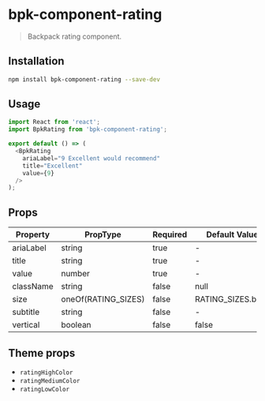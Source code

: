 # bpk-component-rating

> Backpack rating component.

## Installation

```sh
npm install bpk-component-rating --save-dev
```

## Usage

```js
import React from 'react';
import BpkRating from 'bpk-component-rating';

export default () => (
  <BpkRating
    ariaLabel="9 Excellent would recommend"
    title="Excellent"
    value={9}
  />
);
```

## Props

| Property  | PropType              | Required | Default Value     |
| --------- | --------------------- | -------- | ----------------- |
| ariaLabel | string                | true     | -                 |
| title     | string                | true     | -                 |
| value     | number                | true     | -                 |
| className | string                | false    | null              |
| size      | oneOf(RATING_SIZES)   | false    | RATING_SIZES.base |
| subtitle  | string                | false    | -                 |
| vertical  | boolean               | false    | false             |

## Theme props

* `ratingHighColor`
* `ratingMediumColor`
* `ratingLowColor`
